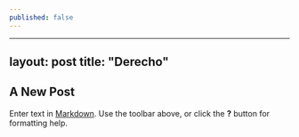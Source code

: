 ```yaml
---
published: false
---
```

---
layout: post
title: "Derecho"
---

## A New Post

Enter text in [Markdown](http://daringfireball.net/projects/markdown/). Use the toolbar above, or click the **?** button for formatting help.
